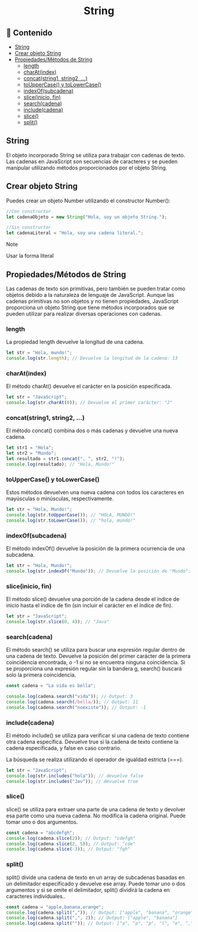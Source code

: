 <h1 align="center">String</h1>

<h2>📑 Contenido</h2>

- [String](#string)
- [Crear objeto String](#crear-objeto-string)
- [Propiedades/Métodos de String](#propiedadesmétodos-de-string)
  - [length](#length)
  - [charAt(index)](#charatindex)
  - [concat(string1, string2, ...)](#concatstring1-string2-)
  - [toUpperCase() y toLowerCase()](#touppercase-y-tolowercase)
  - [indexOf(subcadena)](#indexofsubcadena)
  - [slice(inicio, fin)](#sliceinicio-fin)
  - [search(cadena)](#searchcadena)
  - [include(cadena)](#includecadena)
  - [slice()](#slice)
  - [split()](#split)

## String

El objeto incorporado String se utiliza para trabajar con cadenas de texto. Las cadenas en JavaScript son secuencias de caracteres y se pueden manipular utilizando métodos proporcionados por el objeto String.

## Crear objeto String

Puedes crear un objeto Number utilizando el constructor Number():

```js
//Con constructor
let cadenaObjeto = new String("Hola, soy un objeto String.");

//Sin constructor
let cadenaLiteral = "Hola, soy una cadena literal.";
```

> [!NOTE]
>
> Usar la forma literal

## Propiedades/Métodos de String

Las cadenas de texto son primitivas, pero también se pueden tratar como objetos debido a la naturaleza de lenguaje de JavaScript. Aunque las cadenas primitivas no son objetos y no tienen propiedades, JavaScript proporciona un objeto String que tiene métodos incorporados que se pueden utilizar para realizar diversas operaciones con cadenas.

### length

La propiedad length devuelve la longitud de una cadena.

```js
let str = "Hola, mundo!";
console.log(str.length); // Devuelve la longitud de la cadena: 13
```

### charAt(index)

El método charAt() devuelve el carácter en la posición especificada.

```js
let str = "JavaScript";
console.log(str.charAt(0)); // Devuelve el primer carácter: "J"
```

### concat(string1, string2, ...)

El método concat() combina dos o más cadenas y devuelve una nueva cadena.

```js
let str1 = "Hola";
let str2 = "Mundo";
let resultado = str1.concat(", ", str2, "!");
console.log(resultado); // "Hola, Mundo!"
```

### toUpperCase() y toLowerCase()

Estos métodos devuelven una nueva cadena con todos los caracteres en mayúsculas o minúsculas, respectivamente.

```js
let str = "Hola, Mundo!";
console.log(str.toUpperCase()); // "HOLA, MUNDO!"
console.log(str.toLowerCase()); // "hola, mundo!"
```

### indexOf(subcadena)

El método indexOf() devuelve la posición de la primera ocurrencia de una subcadena.

```js
let str = "Hola, Mundo!";
console.log(str.indexOf("Mundo")); // Devuelve la posición de "Mundo": 6
```

### slice(inicio, fin)

El método slice() devuelve una porción de la cadena desde el índice de inicio hasta el índice de fin (sin incluir el carácter en el índice de fin).

```js
let str = "JavaScript";
console.log(str.slice(0, 4)); // "Java"
```

### search(cadena)

El método search() se utiliza para buscar una expresión regular dentro de una cadena de texto. Devuelve la posición del primer carácter de la primera coincidencia encontrada, o -1 si no se encuentra ninguna coincidencia. Si se proporciona una expresión regular sin la bandera g, search() buscará solo la primera coincidencia.

```js
const cadena = "La vida es bella";

console.log(cadena.search("vida")); // Output: 3
console.log(cadena.search(/bella/)); // Output: 11
console.log(cadena.search("noexiste")); // Output: -1
```

### include(cadena)

El método include() se utiliza para verificar si una cadena de texto contiene otra cadena específica. Devuelve true si la cadena de texto contiene la cadena especificada, y false en caso contrario.

La búsqueda se realiza utilizando el operador de igualdad estricta (===).

```js
let str = "JavaScript";
console.log(str.includes("hola")); // devuelve false
console.log(str.includes("Jav")); // devuelve true
```

### slice()

slice() se utiliza para extraer una parte de una cadena de texto y devolver esa parte como una nueva cadena. No modifica la cadena original. Puede tomar uno o dos argumentos.

```js
const cadena = "abcdefgh";
console.log(cadena.slice(2)); // Output: "cdefgh"
console.log(cadena.slice(2, 5)); // Output: "cde"
console.log(cadena.slice(-3)); // Output: "fgh"
```

### split()

split() divide una cadena de texto en un array de subcadenas basadas en un delimitador especificado y devuelve ese array. Puede tomar uno o dos argumentos y si se omite el delimitador, split() dividirá la cadena en caracteres individuales..

```js
const cadena = "apple,banana,orange";
console.log(cadena.split(",")); // Output: ["apple", "banana", "orange"]
console.log(cadena.split(",", 2)); // Output: ["apple", "banana"]
console.log(cadena.split("")); // Output: ["a", "p", "p", "l", "e", ",", "b", "a", "n", "a", "n", "a", ",", "o", "r", "a", "n", "g", "e"]
```
